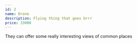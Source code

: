 ```yaml
---
id: 2
name: Drone
description: Flying thing that goes brrr
price: 33000
---
```


They can offer some really interesting views of common places
